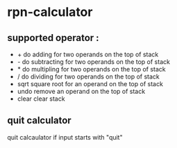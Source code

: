 # rpn-calculator

supported operator :
----
* \+    do adding for two operands on the top of stack<br>
* \-    do subtracting for two operands on the top of stack<br>
* \*    do multipling for two operands on the top of stack<br>
* \/    do dividing for two operands on the top of stack<br>
* sqrt  square root for an operand on the top of stack<br>
* undo  remove an operand on the top of stack<br>
* clear clear stack<br>

## quit calculator
  quit calcaulator if input starts with "quit"
